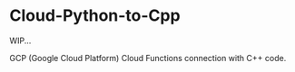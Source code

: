 # Cloud-Python-to-Cpp

WIP...

GCP (Google Cloud Platform) Cloud Functions connection with C++ code.
